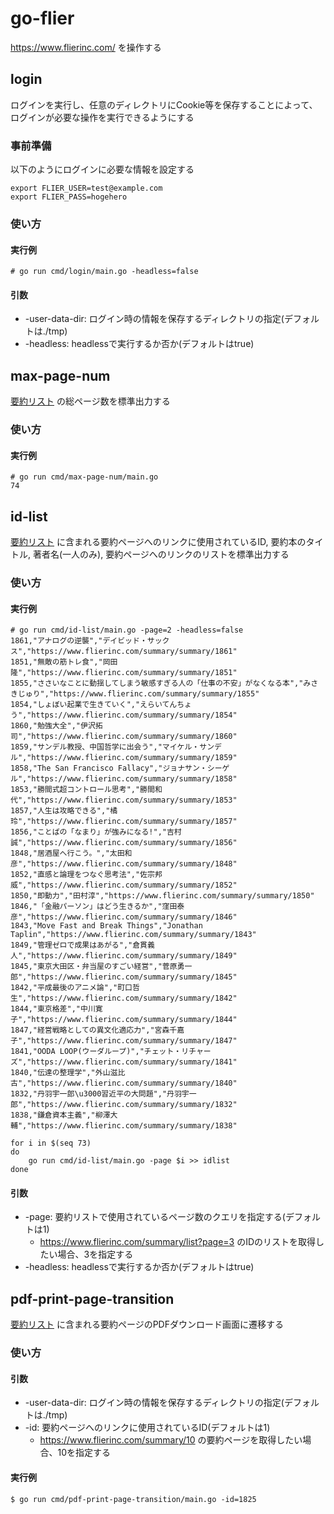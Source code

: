 # go-flier
https://www.flierinc.com/ を操作する

## login
ログインを実行し、任意のディレクトリにCookie等を保存することによって、ログインが必要な操作を実行できるようにする

### 事前準備
以下のようにログインに必要な情報を設定する
```
export FLIER_USER=test@example.com
export FLIER_PASS=hogehero
```

### 使い方

#### 実行例
```
# go run cmd/login/main.go -headless=false
```

#### 引数
- -user-data-dir: ログイン時の情報を保存するディレクトリの指定(デフォルトは./tmp)
- -headless: headlessで実行するか否か(デフォルトはtrue)


## max-page-num
[要約リスト](https://www.flierinc.com/summary/list) の総ページ数を標準出力する

### 使い方
#### 実行例
```
# go run cmd/max-page-num/main.go
74
```

## id-list
[要約リスト](https://www.flierinc.com/summary/list) に含まれる要約ページへのリンクに使用されているID, 要約本のタイトル, 著者名(一人のみ), 要約ページへのリンクのリストを標準出力する

### 使い方

#### 実行例
```
# go run cmd/id-list/main.go -page=2 -headless=false 
1861,"アナログの逆襲","デイビッド・サックス","https://www.flierinc.com/summary/summary/1861"
1851,"無敵の筋トレ食","岡田隆","https://www.flierinc.com/summary/summary/1851"
1855,"ささいなことに動揺してしまう敏感すぎる人の「仕事の不安」がなくなる本","みさきじゅり","https://www.flierinc.com/summary/summary/1855"
1854,"しょぼい起業で生きていく","えらいてんちょう","https://www.flierinc.com/summary/summary/1854"
1860,"勉強大全","伊沢拓司","https://www.flierinc.com/summary/summary/1860"
1859,"サンデル教授、中国哲学に出会う","マイケル・サンデル","https://www.flierinc.com/summary/summary/1859"
1858,"The San Francisco Fallacy","ジョナサン・シーゲル","https://www.flierinc.com/summary/summary/1858"
1853,"勝間式超コントロール思考","勝間和代","https://www.flierinc.com/summary/summary/1853"
1857,"人生は攻略できる","橘玲","https://www.flierinc.com/summary/summary/1857"
1856,"ことばの「なまり」が強みになる!","吉村誠","https://www.flierinc.com/summary/summary/1856"
1848,"居酒屋へ行こう。","太田和彦","https://www.flierinc.com/summary/summary/1848"
1852,"直感と論理をつなぐ思考法","佐宗邦威","https://www.flierinc.com/summary/summary/1852"
1850,"即動力","田村淳","https://www.flierinc.com/summary/summary/1850"
1846,"「金融パーソン」はどう生きるか","窪田泰彦","https://www.flierinc.com/summary/summary/1846"
1843,"Move Fast and Break Things","Jonathan Taplin","https://www.flierinc.com/summary/summary/1843"
1849,"管理ゼロで成果はあがる","倉貫義人","https://www.flierinc.com/summary/summary/1849"
1845,"東京大田区・弁当屋のすごい経営","菅原勇一郎","https://www.flierinc.com/summary/summary/1845"
1842,"平成最後のアニメ論","町口哲生","https://www.flierinc.com/summary/summary/1842"
1844,"東京格差","中川寛子","https://www.flierinc.com/summary/summary/1844"
1847,"経営戦略としての異文化適応力","宮森千嘉子","https://www.flierinc.com/summary/summary/1847"
1841,"OODA LOOP(ウーダループ)","チェット・リチャーズ","https://www.flierinc.com/summary/summary/1841"
1840,"伝達の整理学","外山滋比古","https://www.flierinc.com/summary/summary/1840"
1832,"丹羽宇一郎\u3000習近平の大問題","丹羽宇一郎","https://www.flierinc.com/summary/summary/1832"
1838,"鎌倉資本主義","柳澤大輔","https://www.flierinc.com/summary/summary/1838"
```

```
for i in $(seq 73)
do
    go run cmd/id-list/main.go -page $i >> idlist
done
```

#### 引数
- -page: 要約リストで使用されているページ数のクエリを指定する(デフォルトは1)
    - https://www.flierinc.com/summary/list?page=3 のIDのリストを取得したい場合、3を指定する
- -headless: headlessで実行するか否か(デフォルトはtrue)


## pdf-print-page-transition
[要約リスト](https://www.flierinc.com/summary/list) に含まれる要約ページのPDFダウンロード画面に遷移する

### 使い方

#### 引数
- -user-data-dir: ログイン時の情報を保存するディレクトリの指定(デフォルトは./tmp)
- -id: 要約ページへのリンクに使用されているID(デフォルトは1)
    - https://www.flierinc.com/summary/10 の要約ページを取得したい場合、10を指定する

#### 実行例
```
$ go run cmd/pdf-print-page-transition/main.go -id=1825 
```